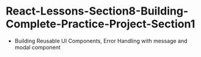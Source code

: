 # React-Lessons-Section8-Building-Complete-Practice-Project-Section1
- Building Reusable UI Components, Error Handling with message and modal component
